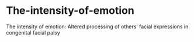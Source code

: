 # The-intensity-of-emotion
The intensity of emotion:  Altered processing of others’ facial expressions in congenital facial palsy
